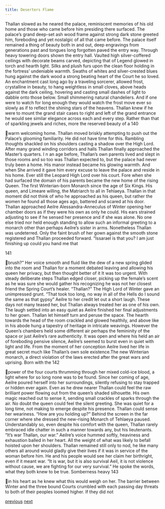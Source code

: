 ```yaml
---
title: Deserters Flame
---
```

Thallan slowed as he neared the palace, reminiscent memories of his old
home and those who came before him presiding there surfaced. The palace’s
grand deep-set ash wood frame against strong dark stone greeted him, foreboding
and yet nostalgic of all that came before.
The palace itself remained a thing of beauty both in and out, deep
engravings from generations past and tongues long forgotten paved the entry way.
Through heavy towering doors shown the entry hall. Vaulted high silver-coffered
ceilings with decorate beams carved, depicting that of Legend glowed in torch
and hearth light. Silks and plush furs upon the clean floor holding in the fortress’
undeniable warmth. Swaths of whites and silver-crested blues hung against the
dark wood a strong beating heart of the Court he so loved. An enchantment cast
long ago by a traveling sorcerer, allowed frost, crystalline in beauty, to hang
weightless in small cloves, above heads against the dark ceiling, hovering and
casting small dashes of light to dabble onto those below. Small shimmering
natural chandeliers. And if one were to watch for long enough they would watch
the frost move ever so slowly as if to reflect the shining stars of the heavens.
Thallan knew if he were to mount the grand stair cases to right and left of
the grand entrance he would see similar elegance across each and every step.
Rather than that of sparkling jewels and riches, more the reserved beauty of a
140

warm welcoming home.
Thallan moved briskly attempting to push out the Palace’s glooming
familiarity. He did not have time for this. Rambling thoughts shackled on his
shoulders casting a shadow over the High Lord. After many grand winding
corridors and halls Thallan finally approached the Master’s quarters. I
n an age before, Thallan’s own parents lived and slept in those rooms and
so too was Thallan expected to, but the palace had never truly been a home. His
manor instead became his glowing warmth. And when She arrived it gave him
every excuse to leave the palace and reside in his home. Ever still the Leopard
High Lord over his court.
Fore when she had surfaced the domain of his parents became the new
home of the rising Queen. The first Winterian-born Monarch since the age of Six
Kings. His queen, and Limeare willing, the Matriarch to all in Tehlaeya.
Thallan in that moment did not think of who he approached as his queen,
but rather the women he found all those ages ago, battered and scared at his door.
Thallan approached Aeilre Alessandra-Anneculus of Winter opening her
chamber doors as if they were his own as only he could.
His ears strained adjusting to see if he sensed her presence and if she was
alone. No one else tried nor held enough standing to allow such an informal
greeting to a monarch other than perhaps Aeilre’s sister in arms. Nonetheless
Thallan was undeterred. Only the faint brush of her gown against the smooth
stone registered and Thallan proceeded forward.
“Issarael is that you? I am just finishing up could you hand me that

141

brush?”
Her voice smooth and fluid like the dew of a new spring glided into the
room and Thallan for a moment debated leaving and allowing his queen her
privacy, but then thought better of it It was too urgent. With steady deliberate
steps Thallan edged closer, picking up the female’s scent as he was sure she
would gather his recognizing he was not her closest friend the Spring Court’s
healer.
“Thallan?”
The High Lord of Winter gave an unimpressed grunt.
“That took too long, no way in all of the Hells do I sound the same as that
gypsy”
Aeilre to her credit let out a short laugh. These days not many teased her,
but Thallan always treated her as one of his own. The laugh settled into an easy
quiet as Aeilre finished her final adjustments to her gown.
Thallan let himself turn and peruse the space. The hearth towards the
head of the room crackled and glowed healthily, and above like in his abode hung
a tapestry of heritage in intricate weavings. However the Queen’s chambers held
some different air perhaps the femininity of the space or just Aeilre’s rare
authenticity. It was open and where his held an air of foreboding pensive silence,
Aeilre’s seemed to burst even in quiet with light and life.
From the moment of her conception Aeilre lived her life in great secret
much like Thallan’s own sole existence.The new Winterian monarch, a direct
violation of the laws erected after the great wars and uprising. Born with the
142

power of the four courts thrumming through her mixed cold-ice blood, a light
where for so long none was to be found.
Since her coming of age, Aeilre poured herself into her surroundings,
silently refusing to stay trapped or hidden ever again. Even as he drew nearer
Thallan could feel the raw brilliant power flowing out from the queen’s shaded
silhouette. His own magic reached out to sense it, sending small crackles of
sparks through the air. No doubt the queen could feel the silent greeting. She was
quiet for a long time, not making to emerge despite his presence. Thallan could
sense her weariness.
“How are you holding up?”
Behind the screen in the far corner where she dressed the new-rising
Monarch of Tehlaeya paused. Understandably so, even despite his comfort with
the queen, Thallan rarely embraced idle chatter in such a manner towards any,
but his lieutenants.
“It’s war Thallan, our war.”
Aeilre’s voice hummed softly, heaviness and exhaustion balled in her
heart. All the weight of what was likely to befall hoisted upon her shoulders.
Thallan remained still only to nod, he like many others all around would gladly
give their lives if it was in service of the woman before him. He and his people
would see her claim her birthright, even if it meant war.
“It is war, but it is also survival Aeil, it is not violence without cause, we
are fighting for our very survival.”
He spoke the words, what they both knew to be true. Somberness heavy
143

in his heart as he knew what this would weigh on her.
The barrier between Winter and the three bound Courts crumbled with
each passing day threats to both of their peoples loomed higher. If they did not

[previous](desertflame-33.html)
[next](desertflame-35.html)
